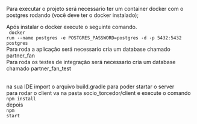 Para executar o projeto será necessario ter um container docker com o postgres rodando (você deve ter o docker instalado);

Após instalar o docker execute o seguinte comando.
<br/><code>
docker run --name postgres -e POSTGRES_PASSWORD=postgres -d -p 5432:5432 postgres
</code><br/>
Para roda a aplicação será necessario cria um database chamado partner_fan<br/>
Para roda os testes de integração será necessario cria um database chamado partner_fan_test<br/><br/>

na sua IDE import o arquivo build.gradle para poder startar o server
<br/> para rodar o client va na pasta socio_torcedor/client e execute o comando 
   <br/> <code>npm install</code><br/>
depois 
   <br/> <code>npm start</code><br/>
